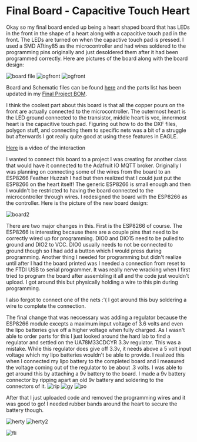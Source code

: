 # Final Board - Capacitive Touch Heart


Okay so my final board ended up being a heart shaped board that has LEDs in the front in the shape of a heart along with a capacitive touch pad in the front. The LEDs are turned on when the capactive touch pad is pressed. I used a SMD ATtiny85 as the microcontroller and had wires soldered to the programming pins originally and just desoldered them after it had been programmed correctly. Here are pictures of the board along with the board design: 

![board file](media/og_boardfile.png)
![ogfront](media/ogHeartFront.JPG)
![ogfront](media/ogHeartBack.JPG)

Board and Schematic files can be found [here](https://github.com/boatshaman/HomemadeHardware/tree/master/Final%20Board/finschem) and the parts list has been updated in my [Final Project BOM](https://github.com/boatshaman/HomemadeHardware/tree/master/FinalProject_BOM). 

I think the coolest part about this board is that all the copper pours on the front are actually connected to the microcontroller. The outermost heart is the LED ground connected to the transistor, middle heart is vcc, innermost heart is the capacitive touch pad. Figuring out how to do the DXF files, polygon stuff, and connecting them to specific nets was a bit of a struggle but afterwards I got really quite good at using these features in EAGLE.

[Here](https://www.youtube.com/watch?v=mon0F_LehNs) is a video of the interaction 

I wanted to connect this board to a project I was creating for another class that would have it connected to the Adafruit IO MQTT broker. Originally I was planning on connecting some of the wires from the board to an ESP8266 Feather Huzzah I had but then realized that I could just put the ESP8266 on the heart itself! The generic ESP8266 is small enough and then I wouldn't be restricted to having the board connected to the microcontroller through wires. I redesigned the board with the ESP8266 as the controller. Here is the picture of the new board design:

![board2](media/esp_boardfile.png)

There are two major changes in this. First is the ESP8266 of course. The ESP8266 is interesting because there are a couple pins that need to be correctly wired up for programming. DIO0 and DIO15 need to be pulled to ground and DIO2 to VCC. DIO0 usually needs to not be connected to ground though so I had add a button which I would press during programming. Another thing I needed for programming but didn't realize until after I had the board printed was I needed a connection from reset to the FTDI USB to serial programmer. It was really nerve wracking when I first tried to program the board after assembling it all and the code just wouldn't upload. I got around this but physically holding a wire to this pin during programming. 

I also forgot to connect one of the nets :'( 
I got around this buy soldering a wire to complete the connection. 

The final change that was neccessary was adding a regulator because the ESP8266 module excepts a maximum input voltage of 3.6 volts and even the lipo batteries give off a higher voltage when fully charged. As I wasn't able to order parts for this I just looked around the hard lab to find a regulator and settled on the UA78M33CDCYR 3.3v regulator. This was a mistake. While this regulator does give off 3.3v, it needs above a 5 volt input voltage which my lipo batteries wouldn't be able to provide. I realized this when I connected my lipo battery to the completed board and I measured the voltage coming out of the regulator to be about .3 volts. I was able to get around this by attaching a 9v battery to the board. I made a 9v battery connector by ripping apart an old 9v battery and soldering to the connectors of it. 
![rip](media/ripBat.JPG)
![gy](media/batGraveyard.JPG)
![po](media/powerOn.JPG)

After that I just uploaded code and removed the programming wires and it was good to go! I needed rubber bands around the heart to secure the battery though. 

![herty](media/espHeartFront.JPG)
![herty2](media/espHeartBack.JPG)

![fli](media/pendant-gif.gif)



